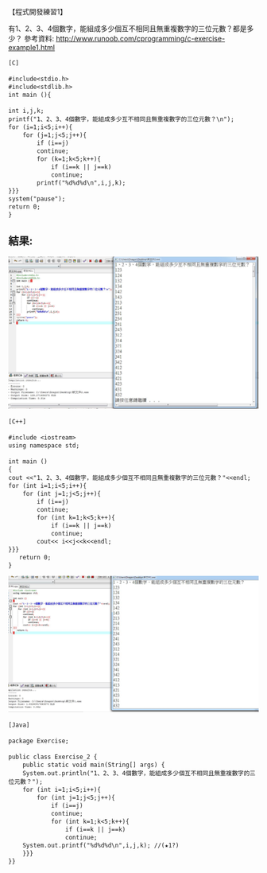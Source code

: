 【程式開發練習1】

有1、2、3、4個數字，能組成多少個互不相同且無重複數字的三位元數？都是多少？
參考資料: http://www.runoob.com/cprogramming/c-exercise-example1.html
```
[C]

#include<stdio.h> 
#include<stdlib.h> 
int main (){

int i,j,k; 
printf("1、2、3、4個數字，能組成多少互不相同且無重複數字的三位元數？\n");
for (i=1;i<5;i++){
	for (j=1;j<5;j++){
		if (i==j)
		continue;
		for (k=1;k<5;k++){
			if (i==k || j==k)
			continue;
		printf("%d%d%d\n",i,j,k);
}}}
system("pause");
return 0;
}
```
## 結果:

![結果](/PIC-2/C-數字組合.JPG "結果")

```
[C++]

#include <iostream>
using namespace std;
 
int main ()
{
cout <<"1、2、3、4個數字，能組成多少個互不相同且無重複數字的三位元數？"<<endl;
for (int i=1;i<5;i++){
	for (int j=1;j<5;j++){
		if (i==j)
		continue;
		for (int k=1;k<5;k++){
			if (i==k || j==k)
			continue;
		cout<< i<<j<<k<<endl;
}}}
   return 0;
}
```
![結果](/PIC-2/C++數字組合.JPG "結果")

```
[Java]

package Exercise;

public class Exercise_2 {
	public static void main(String[] args) {
	System.out.println("1、2、3、4個數字，能組成多少個互不相同且無重複數字的三位元數？");
	for (int i=1;i<5;i++){
		for (int j=1;j<5;j++){
			if (i==j)
			continue;
			for (int k=1;k<5;k++){
				if (i==k || j==k)
				continue;
	System.out.printf("%d%d%d\n",i,j,k); //(★1?)
	}}}
}}
```
